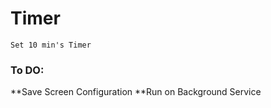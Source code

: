 # Timer


```Set 10 min's Timer```


### To DO:

**Save Screen Configuration
**Run on Background Service
